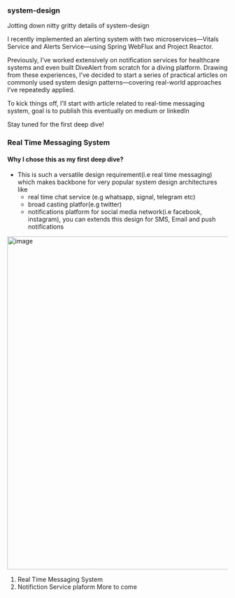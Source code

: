 ### system-design
Jotting down nitty gritty details of system-design

I recently implemented an alerting system with two microservices—Vitals Service and Alerts Service—using Spring WebFlux and Project Reactor.

Previously, I’ve worked extensively on notification services for healthcare systems and even built DiveAlert from scratch for a diving platform. Drawing from these experiences, I’ve decided to start a series of practical articles on commonly used system design patterns—covering real-world approaches I’ve repeatedly applied.

To kick things off, I’ll start with article related to real-time messaging system, goal is to publish this eventually on medium or linkedIn

Stay tuned for the first deep dive!

### Real Time Messaging System

#### Why I chose this as my first deep dive?
- This is such a versatile design requirement(i.e real time messaging) which makes backbone for very popular system design architectures like
    - real time chat service (e.g whatsapp, signal, telegram etc)
    - broad casting platfor(e.g twitter)
    - notifications platform for social media network(i.e facebook, instagram), you can extends this design for SMS, Email and push notifications


<img width="890" height="762" alt="image" src="https://github.com/user-attachments/assets/16c62b9b-dfc5-42ec-97aa-beea76b05e11" />
  
1. Real Time Messaging System 
2. Notifiction Service plaform
   More to come 



